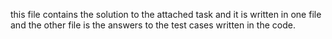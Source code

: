 this file contains the solution to the attached task and it is written in one file and the other file is the answers to the test cases written in the code.
